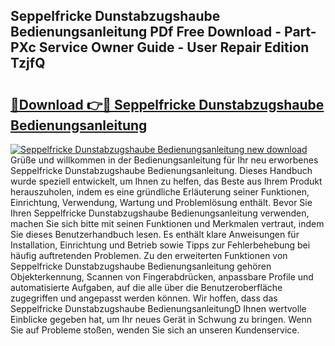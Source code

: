 ## Seppelfricke Dunstabzugshaube Bedienungsanleitung PDf Free Download - Part-PXc Service Owner Guide - User Repair Edition TzjfQ

# <h2><a href="http://df0841l.blite.top/?on=Seppelfricke+Dunstabzugshaube+Bedienungsanleitung">🔗Download 👉🔴 Seppelfricke Dunstabzugshaube Bedienungsanleitung</a></h2>

[![Seppelfricke Dunstabzugshaube Bedienungsanleitung new download](https://i.imgur.com/lujVjoI.png)](http://df0841l.blite.top/?on=Seppelfricke+Dunstabzugshaube+Bedienungsanleitung)
Grüße und willkommen in der Bedienungsanleitung für Ihr neu erworbenes Seppelfricke Dunstabzugshaube Bedienungsanleitung. Dieses Handbuch wurde speziell entwickelt, um Ihnen zu helfen, das Beste aus Ihrem Produkt herauszuholen, indem es eine gründliche Erläuterung seiner Funktionen, Einrichtung, Verwendung, Wartung und Problemlösung enthält. Bevor Sie Ihren Seppelfricke Dunstabzugshaube Bedienungsanleitung verwenden, machen Sie sich bitte mit seinen Funktionen und Merkmalen vertraut, indem Sie dieses Benutzerhandbuch lesen. Es enthält klare Anweisungen für Installation, Einrichtung und Betrieb sowie Tipps zur Fehlerbehebung bei häufig auftretenden Problemen. Zu den erweiterten Funktionen von Seppelfricke Dunstabzugshaube Bedienungsanleitung gehören Objekterkennung, Scannen von Fingerabdrücken, anpassbare Profile und automatisierte Aufgaben, auf die alle über die Benutzeroberfläche zugegriffen und angepasst werden können. Wir hoffen, dass das Seppelfricke Dunstabzugshaube BedienungsanleitungD Ihnen wertvolle Einblicke gegeben hat, um Ihr neues Gerät in Schwung zu bringen. Wenn Sie auf Probleme stoßen, wenden Sie sich an unseren Kundenservice.

